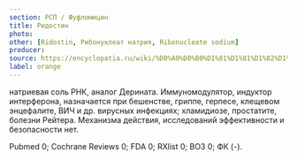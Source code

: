 ```yaml
---
section: РСП / Фуфломицин
title: Ридостин
photo:
other: [Ridostin, Рибонуклеат натрия, Ribonucleate sodium]
producer:
source: https://encyclopatia.ru/wiki/%D0%A0%D0%B0%D1%81%D1%81%D1%82%D1%80%D0%B5%D0%BB%D1%8C%D0%BD%D1%8B%D0%B9_%D1%81%D0%BF%D0%B8%D1%81%D0%BE%D0%BA_%D0%BF%D1%80%D0%B5%D0%BF%D0%B0%D1%80%D0%B0%D1%82%D0%BE%D0%B2
label: orange
---
```


натриевая соль РНК, аналог Дерината. Иммуномодулятор, индуктор интерферона, назначается при бешенстве, гриппе, герпесе, клещевом энцефалите, ВИЧ и др. вирусных инфекциях; хламидиозе, простатите, болезни Рейтера. Механизма действия, исследований эффективности и безопасности нет.

Pubmed 0; Cochrane Reviews 0; FDA 0; RXlist 0; ВОЗ 0; ФК (-).
